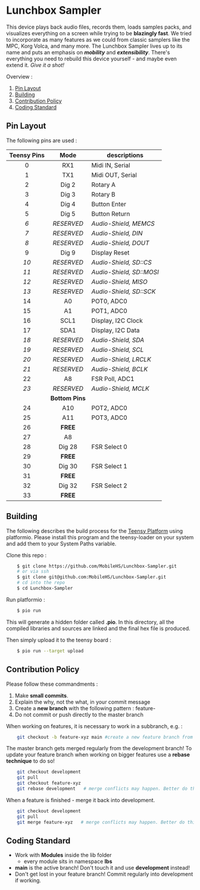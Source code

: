 # Lunchbox Sampler
This device plays back audio files, records them, loads samples packs, and visualizes everything on a screen while trying to be **blazingly fast**.
We tried to incorporate as many features as we could from classic samplers like the MPC, Korg Volca, and many more.
The Lunchbox Sampler lives up to its name and puts an emphasis on ***mobility*** and ***extensibility***. 
There's everything you need to rebuild this device yourself - and maybe even extend it. *Give it a shot!*

Overview :
1. [Pin Layout](#pin-layout)
2. [Building](#building)
3. [Contribution Policy](#contribution-policy)
4. [Coding Standard](#coding-standard)

## Pin Layout
The following pins are used :

| **Teensy Pins** |    **Mode**     | **descriptions**         | 
|:---------------:|:---------------:|--------------------------|
|        0        |       RX1       | Midi IN,  Serial         |
|        1        |       TX1       | Midi OUT, Serial         |
|        2        |      Dig 2      | Rotary A                 |
|        3        |      Dig 3      | Rotary B                 | 
|        4        |      Dig 4      | Button Enter             |
|        5        |      Dig 5      | Button Return            |
|       *6*       |   *RESERVED*    | *Audio-Shield, MEMCS*    |
|       *7*       |   *RESERVED*    | *Audio-Shield, DIN*      |
|       *8*       |   *RESERVED*    | *Audio-Shield, DOUT*     |
|        9        |      Dig 9      | Display Reset            |
|      *10*       |   *RESERVED*    | *Audio-Shield, SD::CS*   |
|      *11*       |   *RESERVED*    | *Audio-Shield, SD::MOSI* |
|      *12*       |   *RESERVED*    | *Audio-Shield, MISO*     |
|      *13*       |   *RESERVED*    | *Audio-Shield, SD::SCK*  |
|       14        |       A0        | POT0, ADC0               |
|       15        |       A1        | POT1, ADC0               |
|       16        |      SCL1       | Display, I2C Clock       |
|       17        |      SDA1       | Display, I2C Data        |
|      *18*       |   *RESERVED*    | *Audio-Shield, SDA*      |
|      *19*       |   *RESERVED*    | *Audio-Shield, SCL*      |
|      *20*       |   *RESERVED*    | *Audio-Shield, LRCLK*    |
|      *21*       |   *RESERVED*    | *Audio-Shield, BCLK*     |
|       22        |       A8        | FSR Poll, ADC1           |
|      *23*       |   *RESERVED*    | *Audio-Shield, MCLK*     |
|                 | **Bottom Pins** |                          |
|       24        |       A10       | POT2, ADC0               |
|       25        |       A11       | POT3, ADC0               |
|       26        |    **FREE**     |                          |
|       27        |       A8        |                          |
|       28        |     Dig 28      | FSR Select 0             |
|       29        |    **FREE**     |                          |
|       30        |     Dig 30      | FSR Select 1             |
|       31        |    **FREE**     |                          |
|       32        |     Dig 32      | FSR Select 2             |
|       33        |    **FREE**     |                          |

## Building
The following describes the build process for the [Teensy Platform](https://www.pjrc.com/) using platformio.
Please install this program and the teensy-loader on your system and add them to your System Paths variable.

Clone this repo :
```bash
    $ git clone https://github.com/MobileHS/Lunchbox-Sampler.git
    # or via ssh
    $ git clone git@github.com:MobileHS/Lunchbox-Sampler.git 
    # cd into the repo
    $ cd Lunchbox-Sampler
```

Run platformio :
```bash
    $ pio run
```
This will generate a hidden folder called **.pio**. In this directory, all the compiled libraries and sources are linked and the final hex file is produced.

Then simply upload it to the teensy board :
```bash
    $ pio run --target upload
```

## Contribution Policy
Please follow these commandments :

1. Make **small commits**.
2. Explain the why, not the what, in your commit message
3. Create a **new branch** with the following pattern : feature-<name>
4. Do not commit or push directly to the master branch

When working on features, it is necessary to work in a subbranch, e.g. :

```bash
    git checkout -b feature-xyz main #create a new feature branch from main
```

The master branch gets merged regularly from the development branch! To update your feature branch 
when working on bigger features use a **rebase technique** to do so!

```bash
    git checkout development
    git pull
    git checkout feature-xyz
    git rebase development   # merge conflicts may happen. Better do this step in an IDE!
```

When a feature is finished - merge it back into development.

```bash
    git checkout development
    git pull
    git merge feature-xyz   # merge conflicts may happen. Better do this step in an IDE!
```

## Coding Standard
- Work with **Modules** inside the lib folder
  - every module sits in namespace **lbs**
- **main** is the active branch! Don't touch it and use **development** instead!
- Don't get lost in your feature branch! Commit regularly into development if working.
